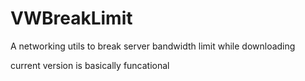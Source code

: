 # VWBreakLimit
A networking utils to break server bandwidth limit while downloading

current version is basically funcational
